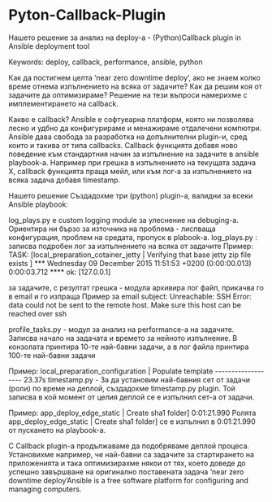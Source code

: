 # Pyton-Callback-Plugin

Нашето решение за анализ на deploy-a  - (Python)Callback plugin in Ansible deployment tool

Keywords: deploy, callback, performance, ansible, python

Как да постигнем целта ‘near zero downtime deploy’, ако не знаем колко време отнема изпълнението на всяка от задачите? Как да решим коя от задачите да оптимизираме? 
Решение на тези въпроси намерихме с имплементирането на callback.

Какво е callback?
Ansible е софтуеарна платформ, която ни позволява лесно и удбно да конфигурираме и менажираме отдалечени компютри.
Ansible дава свобода за разработка на допълнителни plugin-и, сред които и такива от типа callbacks. 
Callback функцията добавя ново поведение към стандартния начин за изпълнение на задачите в ansible playbook-а. Например при грешка в изпълнението на текущата задача X, callback функцията праща мейл, или към лог-а за изпълнението на всяка задача добавя timestamp.

Нашето решение
Създадохме три (python) plugin-a, валидни за всеки Ansible playbook:

log_plays.py е custom logging module за улеснение на  debuging-a. Oриентира ни бързо за източника на проблема - лиспваща конфигурация, проблем на средата, пропуск в plabook-a.
 log_plays.py :
записва подробен лог за изпълнението на всяка от задачите
	Пример: 
TASK: [local_preparation_cotainer_jetty | Verifying that base jetty zip file exists ] *** 
	Wednesday 09 December 2015  11:51:53 +0200 (0:00:00.013)       0:00:03.712 **** 
	ok: [127.0.0.1]

за задачите, с резултат грешка - модула архивира лог файл, прикачва го в email и го изпраща
Пример за email subject: Unreachable: SSH Error: data could not be sent to the remote host. Make sure this host can be reached over ssh
		
profile_tasks.py  - модул за анализ на performance-а на задачите. Записва начало на задачата и времето за нейното изпълнение. В конзолата принтира 10-те най-бавни задачи, а в лог файла принтира 100-те най-бавни задачи

  Пример: local_preparation_configuration | Populate template ------------------- 23.37s
timestamp.py - За да установим най-бавния сет от задачи (роли) по време на деплой, създадохме timestamp.py plugin. Той записва в кой момент от целия деплой се е изпълнил сет-а от задачи.

Пример: app_deploy_edge_static | Create sha1 folder] 0:01:21.990 
Ролята app_deploy_edge_static | Create sha1 folder] се е изпълнил в 0:01:21.990 от пускането на playbook-a.

С Callback plugin-a продължаваме да подобряваме деплой процеса. Установихме например, че най-бавни са задачите за стартирането на приложенията и така оптимизирахме  някои от тях, което доведе до успешно завършване на оригинално поставената задача ‘near zero downtime deploy’Ansible is a free software platform for configuring and managing computers.

